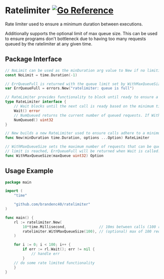 # Ratelimiter [![Go Reference](https://pkg.go.dev/badge/github.com/brandenc40/ratelimiter#example-package.svg)](https://pkg.go.dev/github.com/brandenc40/ratelimiter#example-package)

Rate limiter used to ensure a minimum duration between executions. 

Additionally supports the optional limit of max queue size. This can be used to ensure 
programs don't bottleneck due to having too many requests queued by the ratelimiter at any given time.


## Package Interface

```go 
// NoLimit can be used as the minDuration arg value to New if no limiting is required.
const NoLimit = time.Duration(-1)

// ErrQueueFull is returned with the queue limit set by WithMaxQueueSize is exceeded.
var ErrQueueFull = errors.New("ratelimiter: queue is full")

// RateLimiter provides functionality to block until ready to ensure a rate limit is not exceeded.
type RateLimiter interface {
    // Wait blocks until the next call is ready based on the minimum time between calls.
    Wait() error
    // NumQueued returns the current number of queued requests. If WithMaxQueueSize is not set, the result will always be 0.
    NumQueued() uint32
}

// New builds a new RateLimiter used to ensure calls adhere to a minimum duration between calls.
func New(minDuration time.Duration, options ...Option) RateLimiter

// WithMaxQueueSize sets the maximum number of requests that can be queued up. If the queue
// limit is reached, ErrQueueFull will be returned when Wait is called.
func WithMaxQueueSize(maxQueue uint32) Option
```

## Usage Example

```go
package main

import (
    "time"

    "github.com/brandenc40/ratelimiter"
)

func main() {
    rl := ratelimiter.New(
        10*time.Millisecond,               // 10ms between calls (100 rps)
        ratelimiter.WithMaxQueueSize(100), // (optional) max of 100 requests queued up before failure
    )

    for i := 0; i < 100; i++ {
        if err := rl.Wait(); err != nil {
            // handle err
        }
    // do some rate limited functionality
    }
}
```
